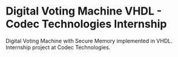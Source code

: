 # Digital Voting Machine VHDL - Codec Technologies Internship
Digital Voting Machine with Secure Memory implemented in VHDL. Internship project at Codec Technologies.
